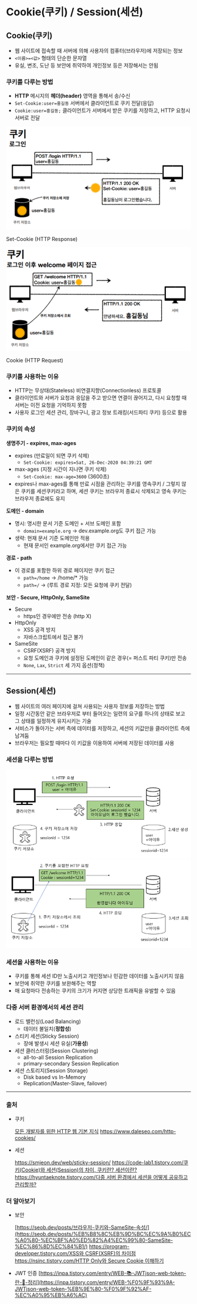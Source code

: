 # Cookie(쿠키) / Session(세션)

## Cookie(쿠키)

- 웹 사이트에 접속할 때 서버에 의해 사용자의 컴퓨터(브라우저)에 저장되는 정보
- `<이름>=<값>` 형태의 단순한 문자열
- 유실, 변조, 도난 등 보안에 취약하여 개인정보 등은 저장해서는 안됨


### 쿠키를 다루는 방법

- **HTTP** 메시지의 **헤더(header)** 영역을 통해서 송/수신
- `Set-Cookie:user=홍길동` 서버에서 클라이언트로 쿠키 전달(응답)
- `Cookie:user=홍길동;` 클라이언트가 서버에서 받은 쿠키를 저장하고, HTTP 요청시 서버로 전달

![Set-Cookie (HTTP Response)](./Cookie%20And%20Session/set-cookie.png)

Set-Cookie (HTTP Response)

![Cookie (HTTP Request)](./Cookie%20And%20Session/cookie.png)

Cookie (HTTP Request)


### 쿠키를 사용하는 이유

- HTTP는 무상태(Stateless) 비연결지향(Connectionless) 프로토콜
- 클라이언트와 서버가 요청과 응답을 주고 받으면 연결이 끊어지고, 다시 요청할 때 서버는 이전 요청을 기억하지 못함
- 사용자 로그인 세션 관리, 장바구니, 광고 정보 트래킹(서드파티 쿠키) 등으로 활용


### 쿠키의 속성

**생명주기 - expires, max-ages**

- expires (만료일이 되면 쿠키 삭제)
    - `Set-Cookie: expires=Sat, 26-Dec-2020 04:39:21 GMT`
- max-ages (지정 시간이 지나면 쿠키 삭제)
    - `Set-Cookie: max-age=3600` (3600초)
- expires나 max-ages를 통해 만료 시점을 관리하는 쿠키를 영속쿠키 / 그렇지 않은 쿠키를 세션쿠키라고 하며, 세션 쿠키는 브라우저 종료시 삭제되고 영속 쿠키는 브라우저 종료에도 유지

**도메인 - domain**

- 명시: 명시한 문서 기준 도메인 + 서브 도메인 포함
    - `domain=example.org` → dev.example.org도 쿠키 접근 가능
- 생략: 현재 문서 기준 도메인만 적용
    - 현재 문서인 example.org에서만 쿠키 접근 가능

**경로 - path**

- 이 경로를 포함한 하위 경로 페이지만 쿠키 접근
    - `path=/home` → /home/* 가능
    - `path=/` → (루트 경로 지정: 모든 요청에 쿠키 전달)

**보안 - Secure, HttpOnly, SameSite**

- Secure
    - https인 경우에만 전송 (http X)
- HttpOnly
    - XSS 공격 방지
    - 자바스크립트에서 접근 불가
- SameSite
    - CSRF(XSRF) 공격 방지
    - 요청 도메인과 쿠키에 설정된 도메인이 같은 경우(= 퍼스트 파티 쿠키)만 전송
    - `None`, `Lax`, `Strict` 세 가지 옵션(정책)

---

## Session(세션)

- 웹 사이트의 여러 페이지에 걸쳐 사용되는 사용자 정보를 저장하는 방법
- 일정 시간동안 같은 브라우저로 부터 들어오는 일련의 요구를 하나의 상태로 보고 그 상태를 일정하게 유지시키는 기술
- 서비스가 돌아가는 서버 측에 데이터를 저장하고, 세션의 키값만을 클라이언트 측에 남겨둠
- 브라우저는 필요할 때마다 이 키값을 이용하여 서버에 저장된 데이터를 사용


### 세션을 다루는 방법

![세션 생성](./Cookie%20And%20Session/session-create.png)
![세션 조회](./Cookie%20And%20Session/session-read.png)


### 세션을 사용하는 이유

- 쿠키를 통해 세션 ID만 노출시키고 개인정보나 민감한 데이터를 노출시키지 않음
- 보안에 취약한 쿠키를 보완해주는 역할
- 매 요청마다 전송하는 쿠키의 크기가 커지면 상당한 트래픽을 유발할 수 있음


### **다중 서버 환경에서의 세션 관리**

- 로드 밸런싱(Load Balancing)
    - 데이터 불일치(**정합성**)
- 스티키 세션(Sticky Session)
    - 장애 발생시 세션 유실(**가용성**)
- 세션 클러스터링(Session Clustering)
    - all-to-all Session Replication
    - primary-secondary Session Replication
- 세션 스토리지(Session Storage)
    - Disk based vs In-Memory
    - Replication(Master-Slave, failover)

---

### 출처

- 쿠키
    
    [모든 개발자를 위한 HTTP 웹 기본 지식](https://inf.run/vyK5)
    https://www.daleseo.com/http-cookies/
    
- 세션
    
    https://smjeon.dev/web/sticky-session/
    [https://code-lab1.tistory.com/쿠키(Cookie)와 세션(Session)의 차이, 쿠키란? 세션이란?](https://code-lab1.tistory.com/298)
    [https://hyuntaeknote.tistory.com/다중 서버 환경에서 세션을 어떻게 공유하고 관리할까?](https://hyuntaeknote.tistory.com/4)
    

### 더 알아보기

- 보안
    
    [https://seob.dev/posts/브라우저-쿠키와-SameSite-속성/](https://seob.dev/posts/%EB%B8%8C%EB%9D%BC%EC%9A%B0%EC%A0%80-%EC%BF%A0%ED%82%A4%EC%99%80-SameSite-%EC%86%8D%EC%84%B1/)
    [https://program-developer.tistory.com/XSS와 CSRF(XSRF)의 차이점](https://program-developer.tistory.com/99)
    [https://nsinc.tistory.com/HTTP Only와 Secure Cookie 이해하기](https://nsinc.tistory.com/121)
    
- JWT 인증
    [https://inpa.tistory.com/entry/WEB-📚-JWTjson-web-token-란-💯-정리](https://inpa.tistory.com/entry/WEB-%F0%9F%93%9A-JWTjson-web-token-%EB%9E%80-%F0%9F%92%AF-%EC%A0%95%EB%A6%AC)

